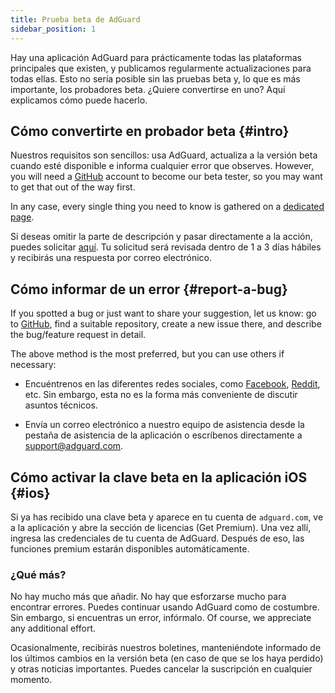 ```yaml
---
title: Prueba beta de AdGuard
sidebar_position: 1
---
```


Hay una aplicación AdGuard para prácticamente todas las plataformas principales que existen, y publicamos regularmente actualizaciones para todas ellas. Esto no sería posible sin las pruebas beta y, lo que es más importante, los probadores beta. ¿Quiere convertirse en uno? Aquí explicamos cómo puede hacerlo.

## Cómo convertirte en probador beta {#intro}

Nuestros requisitos son sencillos: usa AdGuard, actualiza a la versión beta cuando esté disponible e informa cualquier error que observes. However, you will need a [GitHub](https://github.com/) account to become our beta tester, so you may want to get that out of the way first.

In any case, every single thing you need to know is gathered on a [dedicated page](https://adguard.com/beta.html).

Si deseas omitir la parte de descripción y pasar directamente a la acción, puedes solicitar [aquí](https://surveys.adguard.com/beta_testing_program/form.html). Tu solicitud será revisada dentro de 1 a 3 días hábiles y recibirás una respuesta por correo electrónico.

## Cómo informar de un error {#report-a-bug}

If you spotted a bug or just want to share your suggestion, let us know: go to [GitHub](https://github.com/AdguardTeam/), find a suitable repository, create a new issue there, and describe the bug/feature request in detail.

The above method is the most preferred, but you can use others if necessary:

- Encuéntrenos en las diferentes redes sociales, como [Facebook](https://www.facebook.com/AdguardEn/), [Reddit](https://www.reddit.com/r/Adguard/), etc. Sin embargo, esta no es la forma más conveniente de discutir asuntos técnicos.

- Envía un correo electrónico a nuestro equipo de asistencia desde la pestaña de asistencia de la aplicación o escríbenos directamente a [support@adguard.com](mailto:support@adguard.com).

## Cómo activar la clave beta en la aplicación iOS {#ios}

Si ya has recibido una clave beta y aparece en tu cuenta de `adguard.com`, ve a la aplicación y abre la sección de licencias (Get Premium). Una vez allí, ingresa las credenciales de tu cuenta de AdGuard. Después de eso, las funciones premium estarán disponibles automáticamente.

### ¿Qué más?

No hay mucho más que añadir. No hay que esforzarse mucho para encontrar errores. Puedes continuar usando AdGuard como de costumbre. Sin embargo, si encuentras un error, infórmalo. Of course, we appreciate any additional effort.

Ocasionalmente, recibirás nuestros boletines, manteniéndote informado de los últimos cambios en la versión beta (en caso de que se los haya perdido) y otras noticias importantes. Puedes cancelar la suscripción en cualquier momento.
